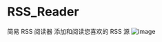 # RSS_Reader
简易 RSS 阅读器 添加和阅读您喜欢的 RSS 源
![image](https://github.com/user-attachments/assets/41f5273f-4688-45f4-9e69-680fbbc0e999)

